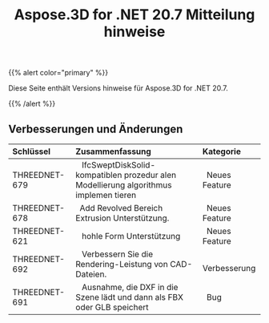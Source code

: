﻿---
title: Aspose.3D for .NET 20.7 Mitteilung hinweise
type: docs
weight: 10
url: /de/net/aspose-3d-for-net-20-7-release-notes/
---
{{% alert color="primary" %}} 

Diese Seite enthält Versions hinweise für Aspose.3D for .NET 20.7.

{{% /alert %}} 
## **Verbesserungen und Änderungen**

|**Schlüssel**|**Zusammenfassung**|**Kategorie**|
|:- |:- |:- |
|THREEDNET-679 |` ` IfcSweptDiskSolid-kompatiblen prozedur alen Modellierung algorithmus implemen tieren|` `Neues Feature|
|THREEDNET-678 |` `Add Revolved Bereich Extrusion Unterstützung.|` `Neues Feature|
|THREEDNET-621 |` ` hohle Form Unterstützung|` `Neues Feature|
|THREEDNET-692 |` ` Verbessern Sie die Rendering-Leistung von CAD-Dateien.|` ` Verbesserung|
|THREEDNET-691 |` ` Ausnahme, die DXF in die Szene lädt und dann als FBX oder GLB speichert|` `Bug|

